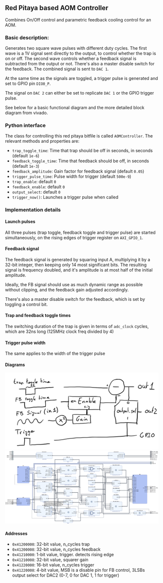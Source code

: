 ## Red Pitaya based AOM Controller

Combines On/Off control and parametric feedback cooling control for an AOM.

### Basic description:
Generates two square wave pulses with different duty cycles. The first wave is a 1V signal sent directly to the output, to control whether the trap is on or off. The second wave controls whether a feedback signal is subtracted from the output or not. There's also a master disable switch for the feedback. The combined signal is sent to `DAC 1`.

At the same time as the signals are toggled, a trigger pulse is generated and set to GPIO pin `DIO0_P`.

The signal on `DAC 2` can either be set to replicate `DAC 1` or the GPIO trigger pulse.

See below for a basic functional diagram and the more detailed block diagram from vivado.

### Python interface
The class for controlling this red pitaya bitfile is called `AOMController`. The relevant methods and properties are:
- `trap_toggle_time`: Time that trap should be off in seconds, in seconds (default `1e-6`)
- `feedback_toggle_time`: Time that feedback should be off, in seconds (default `1e-3`)
- `feedback_amplitude`: Gain factor for feedback signal (default `0.05`)
- `trigger_pulse_time`: Pulse width for trigger (default `500e-9`)
- `trap_enable`: default `0`
- `feedback_enable`: default `0`
- `output_select`:  default `0`
- `trigger_now()`: Launches a trigger pulse when called

### Implementation details

#### Launch pulses
All three pulses (trap toggle, feedback toggle and trigger pulse) are started simultaneously, on the rising edges of trigger register on `AXI_GPIO_1`.

#### Feedback signal
The feedback signal is generated by squaring input A, multiplying it by a 32-bit integer, then keeping only 14 most significant bits. The resulting signal is frequency doubled, and it's amplitude is at most half of the initial amplitude.

Ideally, the FB signal should use as much dynamic range as possible without clipping, and the feedback gain adjusted accordingly.

There's also a master disable switch for the feedback, which is set by toggling a control bit.

#### Trap and feedback toggle times
The switching duration of the trap is given in terms of `adc_clock` cycles, which are 32ns long (125MHz clock freq divided by 4)

#### Trigger pulse width
The same applies to the width of the trigger pulse

#### Diagrams

![functional diagram](aom_controller_1.png)
![block diagram](aom_controller_2.png)

#### Addresses
- `0x41200000`: 32-bit value, n_cycles trap
- `0x41200008`: 32-bit value, n_cycles feedback
- `0x41210000`: 1-bit value, trigger. detects rising edge
- `0x41210008`: 32-bit value, squarer gain
- `0x41220000`: 16-bit value, n_cycles trigger
- `0x41220008`: 4-bit value, MSB is a disable pin for FB control, 3LSBs output select for DAC2 (0-7, 0 for DAC 1, 1 for trigger)